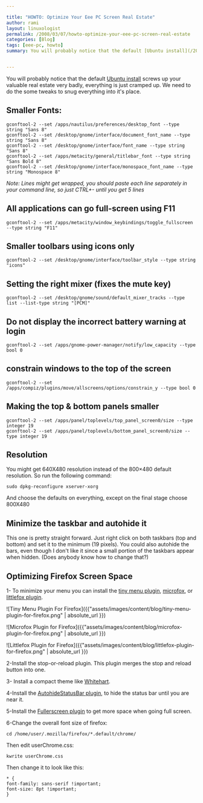 ```yaml
---

title: "HOWTO: Optimize Your Eee PC Screen Real Estate"
author: rami
layout: linuxologist
permalink: /2008/03/07/howto-optimize-your-eee-pc-screen-real-estate
categories: [Blog]
tags: [eee-pc, howto]
summary: You will probably notice that the default [Ubuntu install](/2008/02/11/howto-install-ubuntu-on-your-eee-pc) screws up your valuable real estate very badly, everything is just cramped up. We need to do the some tweaks to snug everything into it's place.


---
```


You will probably notice that the default [Ubuntu install](/2008/02/11/howto-install-ubuntu-on-your-eee-pc) screws up your valuable real estate very badly, everything is just cramped up. We need to do the some tweaks to snug everything into it's place.

## Smaller Fonts:

    gconftool-2 --set /apps/nautilus/preferences/desktop_font --type string "Sans 8"
    gconftool-2 --set /desktop/gnome/interface/document_font_name --type string "Sans 8"
    gconftool-2 --set /desktop/gnome/interface/font_name --type string "Sans 8"
    gconftool-2 --set /apps/metacity/general/titlebar_font --type string "Sans Bold 8"
    gconftool-2 --set /desktop/gnome/interface/monospace_font_name --type string "Monospace 8"

_Note: Lines might get wrapped, you should paste each line separately in your command line, so just CTRL+- until you get 5 lines_

## All applications can go full-screen using F11

    gconftool-2 --set /apps/metacity/window_keybindings/toggle_fullscreen --type string "F11"


## Smaller toolbars using icons only

    gconftool-2 --set /desktop/gnome/interface/toolbar_style --type string "icons"


## Setting the right mixer (fixes the mute key)

    gconftool-2 --set /desktop/gnome/sound/default_mixer_tracks --type list --list-type string "[PCM]"

## Do not display the incorrect battery warning at login

    gconftool-2 --set /apps/gnome-power-manager/notify/low_capacity --type bool 0

## constrain windows to the top of the screen

    gconftool-2 --set /apps/compiz/plugins/move/allscreens/options/constrain_y --type bool 0

## Making the top & bottom panels smaller

    gconftool-2 --set /apps/panel/toplevels/top_panel_screen0/size --type integer 19
    gconftool-2 --set /apps/panel/toplevels/bottom_panel_screen0/size --type integer 19

## Resolution

You might get 640X480 resolution instead of the 800×480 default resolution. So run the following command: 

    sudo dpkg-reconfigure xserver-xorg

And choose the defaults on everything, except on the final stage choose 800X480

## Minimize the taskbar and autohide it

This one is pretty straight forward. Just right click on both taskbars (top and bottom) and set it to the minimum (19 pixels). You could also autohide the bars, even though I don't like it since a small portion of the taskbars appear when hidden. (Does anybody know how to change that?) 

## Optimizing Firefox Screen Space

1- To minimize your menu you can install the [tiny menu plugin](https://addons.mozilla.org/en-US/firefox/addon/1455 "tiny menu plugin"), [microfox](https://addons.mozilla.org/en-US/firefox/addon/354 "microfox"), or [littlefox plugin](https://addons.mozilla.org/en-US/firefox/addon/307 "littlefox plugin").

![Tiny Menu Plugin For Firefox]({{"assets/images/content/blog/tiny-menu-plugin-for-firefox.png" | absolute_url }})

![Microfox Plugin for Firefox]({{"assets/images/content/blog/microfox-plugin-for-firefox.png" | absolute_url }})

![Littlefox Plugin for Firefox]({{"assets/images/content/blog/littlefox-plugin-for-firefox.png" | absolute_url }})

2-Install the stop-or-reload plugin. This plugin merges the stop and reload button into one.

3- Install a compact theme like 
[Whitehart](https://addons.mozilla.org/en-US/firefox/addon/364 "Whitehart").

4-Install the [AutohideStatusBar plugin](http://caspar.regis.free.fr/ahs/ "AutohideStatusBar plugin"), to hide the status bar until you are near it.

5-Install the [Fullerscreen plugin](https://addons.mozilla.org/en-US/firefox/addon/4650 "Fullerscreen plugin") to get more space when going full screen.

6-Change the overall font size of firefox: 

    cd /home/user/.mozilla/firefox/*.default/chrome/

Then edit userChrome.css:

    kwrite userChrome.css

Then change it to look like this: 

    * {
    font-family: sans-serif !important;
    font-size: 8pt !important;
    }
